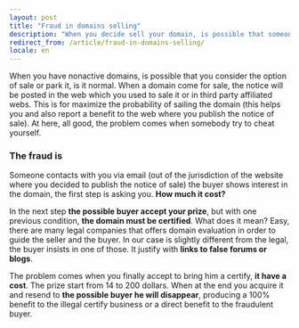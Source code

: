 ```yaml
---
layout: post
title: "Fraud in domains selling"
description: "When you decide sell your domain, is possible that someone try to cheat yourself"
redirect_from: /article/fraud-in-domains-selling/
locale: en
---
```


When you have nonactive domains, is possible that you consider the option of sale or park it, is it normal. When a domain come for sale, the notice will be posted in the web which you used to sale it or in third party affiliated webs. This is for maximize the probability of sailing the domain (this helps you and also report a benefit to the web where you publish the notice of sale). At here, all good, the problem comes when somebody try to cheat yourself.

### The fraud is
Someone contacts with you via email (out of the jurisdiction of the website where you decided to publish the notice of sale) the buyer shows interest in the domain, the first step is asking you. **How much it cost?**

In the next step **the possible buyer accept your prize**, but with one previous condition, **the domain must be certified**. What does it mean? Easy, there are many legal companies that offers domain evaluation in order to guide the seller and the buyer. In our case is slightly different from the legal, the buyer insists in one of those. It justify with **links to false forums or blogs**.

The problem comes when you finally accept to bring him a certify, **it have a cost**. The prize start from 14 to 200 dollars. When at the end you acquire it and resend to **the possible buyer he will disappear**, producing a 100% benefit to the illegal certify business or a direct benefit to the fraudulent buyer.
